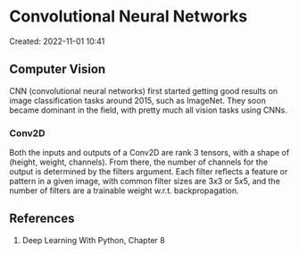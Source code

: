 # Convolutional Neural Networks
Created: 2022-11-01 10:41

## Computer Vision
CNN (convolutional neural networks) first started getting good results on image classification tasks around 2015, such as ImageNet. They soon became dominant in the field, with pretty much all vision tasks using CNNs. 

### Conv2D
Both the inputs and outputs of a Conv2D are rank 3 tensors, with a shape of (height, weight, channels). From there, the number of channels for the output is determined by the filters argument. Each filter reflects a feature or pattern in a given image, with common filter sizes are $3 x 3$ or $5 x 5$, and the number of filters are a trainable weight w.r.t. backpropagation.
## References
1. Deep Learning With Python, Chapter 8
